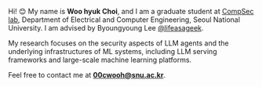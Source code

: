 Hi! 😊 My name is **Woo hyuk Choi**, and I am a graduate student at [CompSec lab](https://compsec.snu.ac.kr), Department of Electrical and Computer Engineering, Seoul National University.
I am advised by Byoungyoung Lee [@lifeasageek](https://lifeasageek.github.io/). 

My research focuses on the security aspects of LLM agents and the underlying infrastructures of ML systems, including LLM serving frameworks and large-scale machine learning platforms.

Feel free to contact me at **00cwooh@snu.ac.kr**.
